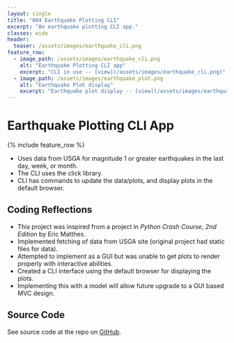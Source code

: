 ```yaml
---
layout: single
title: "004 Earthquake Plotting CLI"
excerpt: "An earthquake plotting CLI app."
classes: wide
header:
  teaser: /assets/images/earthquake_cli.png
feature_row:
  - image_path: /assets/images/earthquake_cli.png
    alt: "Earthquake Plotting CLI app"
    excerpt: "CLI in use -- [view](/assets/images/earthquake_cli.png)"
  - image_path: /assets/images/earthquake_plot.png
    alt: "Earthquake Plot display"
    excerpt: "Earthquake plot display -- [view](/assets/images/earthquake_plot.png)"
---
```


# Earthquake Plotting CLI App

{% include feature_row %}

- Uses data from USGA for magnitude 1 or greater earthquakes in the last day, week, or month.
- The CLI uses the click library.
- CLI has commands to update the data/plots, and display plots in the default browser.

## Coding Reflections

- This project was inspired from a project in *Python Crash Course, 2nd Edition* by Eric Matthes.
- Implemented fetching of data from USGA site (original project had static files for data).
- Attempted to implement as a GUI but was unable to get plots to render properly with interactive abilities.
- Created a CLI interface using the default browser for displaying the plots.
- Implementing this with a model will allow future upgrade to a GUI based MVC design.

## Source Code
See source code at the repo on <a href="https://github.com/stevebrauner/earthquake">GitHub</a>.
